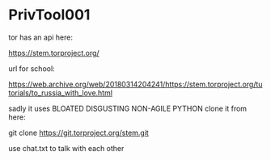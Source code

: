 # PrivTool001

tor has an api here:


https://stem.torproject.org/

url for school:

https://web.archive.org/web/20180314204241/https://stem.torproject.org/tutorials/to_russia_with_love.html

sadly it uses BLOATED DISGUSTING NON-AGILE PYTHON
clone it from here:

git clone https://git.torproject.org/stem.git


use chat.txt to talk with each other
